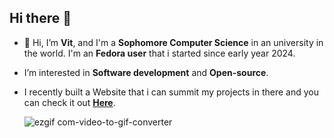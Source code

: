 ## Hi there 👋
- 👋 Hi, I’m **Vit**, and I'm a **Sophomore Computer Science** in an university in the world. I'm an **Fedora user** that i started since early year 2024. 
- I’m interested in **Software development** and **Open-source**.
- I recently built a Website that i can summit my projects in there and you can check it out **[Here](https://ismevit.github.io/)**.




  ![ezgif com-video-to-gif-converter](https://github.com/user-attachments/assets/3ccfb1fd-d906-40de-9be4-5e91e083874b)




<!--
**IsMeVit/IsMeVit** is a ✨ _special_ ✨ repository because its `README.md` (this file) appears on your GitHub profile.

Here are some ideas to get you started:

- 🔭 I’m currently working on ...
- 🌱 I’m currently learning ...
- 👯 I’m looking to collaborate on ...
- 🤔 I’m looking for help with ...
- 💬 Ask me about ...
- 📫 How to reach me: ...
- 😄 Pronouns: ...
- ⚡ Fun fact: ...
-->
